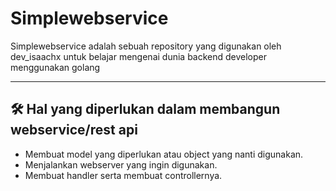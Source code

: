 # Simplewebservice

Simplewebservice adalah sebuah repository yang digunakan oleh 
dev_isaachx untuk belajar mengenai dunia backend developer menggunakan golang

---

## 🛠️ Hal yang diperlukan dalam membangun webservice/rest api 

- Membuat model yang diperlukan atau object yang nanti digunakan.
- Menjalankan webserver yang ingin digunakan.
- Membuat handler serta membuat controllernya.


